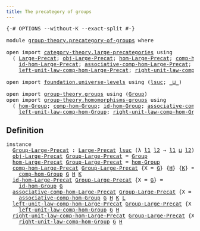 ```yaml
---
title: The precategory of groups
---
```


<pre class="Agda"><a id="51" class="Symbol">{-#</a> <a id="55" class="Keyword">OPTIONS</a> <a id="63" class="Pragma">--without-K</a> <a id="75" class="Pragma">--exact-split</a> <a id="89" class="Symbol">#-}</a>

<a id="94" class="Keyword">module</a> <a id="101" href="group-theory.precategory-of-groups.html" class="Module">group-theory.precategory-of-groups</a> <a id="136" class="Keyword">where</a>

<a id="143" class="Keyword">open</a> <a id="148" class="Keyword">import</a> <a id="155" href="category-theory.large-precategories.html" class="Module">category-theory.large-precategories</a> <a id="191" class="Keyword">using</a>
  <a id="199" class="Symbol">(</a> <a id="201" href="category-theory.large-precategories.html#668" class="Record">Large-Precat</a><a id="213" class="Symbol">;</a> <a id="215" href="category-theory.large-precategories.html#786" class="Field">obj-Large-Precat</a><a id="231" class="Symbol">;</a> <a id="233" href="category-theory.large-precategories.html#838" class="Field">hom-Large-Precat</a><a id="249" class="Symbol">;</a> <a id="251" href="category-theory.large-precategories.html#952" class="Field">comp-hom-Large-Precat</a><a id="272" class="Symbol">;</a>
    <a id="278" href="category-theory.large-precategories.html#1203" class="Field">id-hom-Large-Precat</a><a id="297" class="Symbol">;</a> <a id="299" href="category-theory.large-precategories.html#1308" class="Field">associative-comp-hom-Large-Precat</a><a id="332" class="Symbol">;</a>
    <a id="338" href="category-theory.large-precategories.html#1746" class="Field">left-unit-law-comp-hom-Large-Precat</a><a id="373" class="Symbol">;</a> <a id="375" href="category-theory.large-precategories.html#1965" class="Field">right-unit-law-comp-hom-Large-Precat</a><a id="411" class="Symbol">)</a>

<a id="414" class="Keyword">open</a> <a id="419" class="Keyword">import</a> <a id="426" href="foundation.universe-levels.html" class="Module">foundation.universe-levels</a> <a id="453" class="Keyword">using</a> <a id="459" class="Symbol">(</a><a id="460" href="Agda.Primitive.html#780" class="Primitive">lsuc</a><a id="464" class="Symbol">;</a> <a id="466" href="Agda.Primitive.html#810" class="Primitive Operator">_⊔_</a><a id="469" class="Symbol">)</a>

<a id="472" class="Keyword">open</a> <a id="477" class="Keyword">import</a> <a id="484" href="group-theory.groups.html" class="Module">group-theory.groups</a> <a id="504" class="Keyword">using</a> <a id="510" class="Symbol">(</a><a id="511" href="group-theory.groups.html#2481" class="Function">Group</a><a id="516" class="Symbol">)</a>
<a id="518" class="Keyword">open</a> <a id="523" class="Keyword">import</a> <a id="530" href="group-theory.homomorphisms-groups.html" class="Module">group-theory.homomorphisms-groups</a> <a id="564" class="Keyword">using</a>
  <a id="572" class="Symbol">(</a> <a id="574" href="group-theory.homomorphisms-groups.html#4246" class="Function">hom-Group</a><a id="583" class="Symbol">;</a> <a id="585" href="group-theory.homomorphisms-groups.html#2261" class="Function">comp-hom-Group</a><a id="599" class="Symbol">;</a> <a id="601" href="group-theory.homomorphisms-groups.html#2092" class="Function">id-hom-Group</a><a id="613" class="Symbol">;</a> <a id="615" href="group-theory.homomorphisms-groups.html#4422" class="Function">associative-comp-hom-Group</a><a id="641" class="Symbol">;</a>
    <a id="647" href="group-theory.homomorphisms-groups.html#4988" class="Function">left-unit-law-comp-hom-Group</a><a id="675" class="Symbol">;</a> <a id="677" href="group-theory.homomorphisms-groups.html#5264" class="Function">right-unit-law-comp-hom-Group</a><a id="706" class="Symbol">)</a>
</pre>
## Definition

<pre class="Agda"><a id="736" class="Keyword">instance</a>
  <a id="Group-Large-Precat"></a><a id="747" href="group-theory.precategory-of-groups.html#747" class="Function">Group-Large-Precat</a> <a id="766" class="Symbol">:</a> <a id="768" href="category-theory.large-precategories.html#668" class="Record">Large-Precat</a> <a id="781" href="Agda.Primitive.html#780" class="Primitive">lsuc</a> <a id="786" class="Symbol">(λ</a> <a id="789" href="group-theory.precategory-of-groups.html#789" class="Bound">l1</a> <a id="792" href="group-theory.precategory-of-groups.html#792" class="Bound">l2</a> <a id="795" class="Symbol">→</a> <a id="797" href="group-theory.precategory-of-groups.html#789" class="Bound">l1</a> <a id="800" href="Agda.Primitive.html#810" class="Primitive Operator">⊔</a> <a id="802" href="group-theory.precategory-of-groups.html#792" class="Bound">l2</a><a id="804" class="Symbol">)</a>
  <a id="808" href="category-theory.large-precategories.html#786" class="Field">obj-Large-Precat</a> <a id="825" href="group-theory.precategory-of-groups.html#747" class="Function">Group-Large-Precat</a> <a id="844" class="Symbol">=</a> <a id="846" href="group-theory.groups.html#2481" class="Function">Group</a>
  <a id="854" href="category-theory.large-precategories.html#838" class="Field">hom-Large-Precat</a> <a id="871" href="group-theory.precategory-of-groups.html#747" class="Function">Group-Large-Precat</a> <a id="890" class="Symbol">=</a> <a id="892" href="group-theory.homomorphisms-groups.html#4246" class="Function">hom-Group</a>
  <a id="904" href="category-theory.large-precategories.html#952" class="Field">comp-hom-Large-Precat</a> <a id="926" href="group-theory.precategory-of-groups.html#747" class="Function">Group-Large-Precat</a> <a id="945" class="Symbol">{</a><a id="946" class="Argument">X</a> <a id="948" class="Symbol">=</a> <a id="950" href="group-theory.precategory-of-groups.html#950" class="Bound">G</a><a id="951" class="Symbol">}</a> <a id="953" class="Symbol">{</a><a id="954" href="group-theory.precategory-of-groups.html#954" class="Bound">H</a><a id="955" class="Symbol">}</a> <a id="957" class="Symbol">{</a><a id="958" href="group-theory.precategory-of-groups.html#958" class="Bound">K</a><a id="959" class="Symbol">}</a> <a id="961" class="Symbol">=</a>
    <a id="967" href="group-theory.homomorphisms-groups.html#2261" class="Function">comp-hom-Group</a> <a id="982" href="group-theory.precategory-of-groups.html#950" class="Bound">G</a> <a id="984" href="group-theory.precategory-of-groups.html#954" class="Bound">H</a> <a id="986" href="group-theory.precategory-of-groups.html#958" class="Bound">K</a>
  <a id="990" href="category-theory.large-precategories.html#1203" class="Field">id-hom-Large-Precat</a> <a id="1010" href="group-theory.precategory-of-groups.html#747" class="Function">Group-Large-Precat</a> <a id="1029" class="Symbol">{</a><a id="1030" class="Argument">X</a> <a id="1032" class="Symbol">=</a> <a id="1034" href="group-theory.precategory-of-groups.html#1034" class="Bound">G</a><a id="1035" class="Symbol">}</a> <a id="1037" class="Symbol">=</a>
    <a id="1043" href="group-theory.homomorphisms-groups.html#2092" class="Function">id-hom-Group</a> <a id="1056" href="group-theory.precategory-of-groups.html#1034" class="Bound">G</a>
  <a id="1060" href="category-theory.large-precategories.html#1308" class="Field">associative-comp-hom-Large-Precat</a> <a id="1094" href="group-theory.precategory-of-groups.html#747" class="Function">Group-Large-Precat</a> <a id="1113" class="Symbol">{</a><a id="1114" class="Argument">X</a> <a id="1116" class="Symbol">=</a> <a id="1118" href="group-theory.precategory-of-groups.html#1118" class="Bound">G</a><a id="1119" class="Symbol">}</a> <a id="1121" class="Symbol">{</a><a id="1122" href="group-theory.precategory-of-groups.html#1122" class="Bound">H</a><a id="1123" class="Symbol">}</a> <a id="1125" class="Symbol">{</a><a id="1126" href="group-theory.precategory-of-groups.html#1126" class="Bound">K</a><a id="1127" class="Symbol">}</a> <a id="1129" class="Symbol">{</a><a id="1130" href="group-theory.precategory-of-groups.html#1130" class="Bound">L</a><a id="1131" class="Symbol">}</a> <a id="1133" class="Symbol">=</a>
    <a id="1139" href="group-theory.homomorphisms-groups.html#4422" class="Function">associative-comp-hom-Group</a> <a id="1166" href="group-theory.precategory-of-groups.html#1118" class="Bound">G</a> <a id="1168" href="group-theory.precategory-of-groups.html#1122" class="Bound">H</a> <a id="1170" href="group-theory.precategory-of-groups.html#1126" class="Bound">K</a> <a id="1172" href="group-theory.precategory-of-groups.html#1130" class="Bound">L</a>
  <a id="1176" href="category-theory.large-precategories.html#1746" class="Field">left-unit-law-comp-hom-Large-Precat</a> <a id="1212" href="group-theory.precategory-of-groups.html#747" class="Function">Group-Large-Precat</a> <a id="1231" class="Symbol">{</a><a id="1232" class="Argument">X</a> <a id="1234" class="Symbol">=</a> <a id="1236" href="group-theory.precategory-of-groups.html#1236" class="Bound">G</a><a id="1237" class="Symbol">}</a> <a id="1239" class="Symbol">{</a><a id="1240" href="group-theory.precategory-of-groups.html#1240" class="Bound">H</a><a id="1241" class="Symbol">}</a> <a id="1243" class="Symbol">=</a>
    <a id="1249" href="group-theory.homomorphisms-groups.html#4988" class="Function">left-unit-law-comp-hom-Group</a> <a id="1278" href="group-theory.precategory-of-groups.html#1236" class="Bound">G</a> <a id="1280" href="group-theory.precategory-of-groups.html#1240" class="Bound">H</a>
  <a id="1284" href="category-theory.large-precategories.html#1965" class="Field">right-unit-law-comp-hom-Large-Precat</a> <a id="1321" href="group-theory.precategory-of-groups.html#747" class="Function">Group-Large-Precat</a> <a id="1340" class="Symbol">{</a><a id="1341" class="Argument">X</a> <a id="1343" class="Symbol">=</a> <a id="1345" href="group-theory.precategory-of-groups.html#1345" class="Bound">G</a><a id="1346" class="Symbol">}</a> <a id="1348" class="Symbol">{</a><a id="1349" href="group-theory.precategory-of-groups.html#1349" class="Bound">H</a><a id="1350" class="Symbol">}</a> <a id="1352" class="Symbol">=</a>
    <a id="1358" href="group-theory.homomorphisms-groups.html#5264" class="Function">right-unit-law-comp-hom-Group</a> <a id="1388" href="group-theory.precategory-of-groups.html#1345" class="Bound">G</a> <a id="1390" href="group-theory.precategory-of-groups.html#1349" class="Bound">H</a>
</pre>